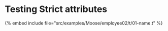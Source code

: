 # Testing Strict attributes

{% embed include file="src/examples/Moose/employee02/t/01-name.t" %}


